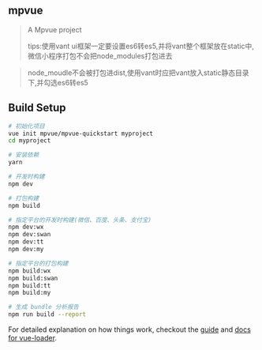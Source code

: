 ## mpvue

> A Mpvue project
>
> tips:使用vant ui框架一定要设置es6转es5,并将vant整个框架放在static中,微信小程序打包不会把node_modules打包进去


> node_moudle不会被打包进dist,使用vant时应把vant放入static静态目录下,并勾选es6转es5

## Build Setup

``` bash
# 初始化项目
vue init mpvue/mpvue-quickstart myproject
cd myproject

# 安装依赖
yarn

# 开发时构建
npm dev

# 打包构建
npm build

# 指定平台的开发时构建(微信、百度、头条、支付宝)
npm dev:wx
npm dev:swan
npm dev:tt
npm dev:my

# 指定平台的打包构建
npm build:wx
npm build:swan
npm build:tt
npm build:my

# 生成 bundle 分析报告
npm run build --report
```

For detailed explanation on how things work, checkout the [guide](http://vuejs-templates.github.io/webpack/) and [docs for vue-loader](http://vuejs.github.io/vue-loader).
